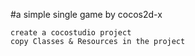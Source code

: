 #a simple single game by cocos2d-x

	create a cocostudio project
	copy Classes & Resources in the project